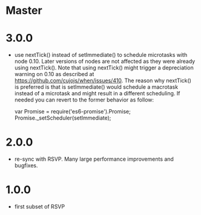 # Master

# 3.0.0

* use nextTick() instead of setImmediate() to schedule microtasks with node 0.10. Later versions of 
  nodes are not affected as they were already using nextTick(). Note that using nextTick() might 
  trigger a depreciation warning on 0.10 as described at https://github.com/cujojs/when/issues/410.
  The reason why nextTick() is preferred is that is setImmediate() would schedule a macrotask 
  instead of a microtask and might result in a different scheduling.
  If needed you can revert to the former behavior as follow:

    var Promise = require('es6-promise').Promise;
    Promise._setScheduler(setImmediate);

# 2.0.0

* re-sync with RSVP. Many large performance improvements and bugfixes.

# 1.0.0

* first subset of RSVP
